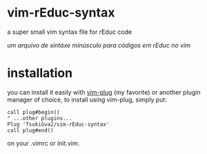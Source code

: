 # vim-rEduc-syntax
a super small vim syntax file for rEduc code

<i>um arquivo de síntáxe minúsculo para códigos em rEduc no vim</i>

# installation

you can install it easily with [vim-plug](https://github.com/junegunn/vim-plug) (my favorite)
or another plugin manager of choice, to install using vim-plug, simply put:

```vim
call plug#begin()
" ...other plugins...
Plug 'TsukiGva2/vim-rEduc-syntax'
call plug#end()
```

on your .vimrc or init.vim.
